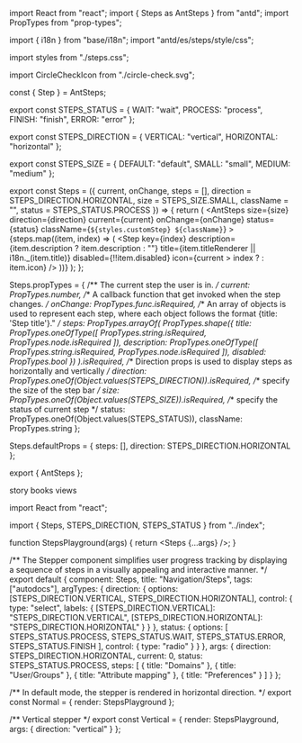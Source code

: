 import React from "react";
import { Steps as AntSteps } from "antd";
import PropTypes from "prop-types";

import { i18n } from "base/i18n";
import "antd/es/steps/style/css";

import styles from "./steps.css";

import CircleCheckIcon from "./circle-check.svg";

const { Step } = AntSteps;

export const STEPS_STATUS = {
  WAIT: "wait",
  PROCESS: "process",
  FINISH: "finish",
  ERROR: "error"
};

export const STEPS_DIRECTION = {
  VERTICAL: "vertical",
  HORIZONTAL: "horizontal"
};

export const STEPS_SIZE = {
  DEFAULT: "default",
  SMALL: "small",
  MEDIUM: "medium"
};

export const Steps = ({
  current,
  onChange,
  steps = [],
  direction = STEPS_DIRECTION.HORIZONTAL,
  size = STEPS_SIZE.SMALL,
  className = "",
  status = STEPS_STATUS.PROCESS
}) => {
  return (
    <AntSteps
      size={size}
      direction={direction}
      current={current}
      onChange={onChange}
      status={status}
      className={`${styles.customStep} ${className}`}
    >
      {steps.map((item, index) => (
        <Step
          key={index}
          description={item.description ? item.description : ""}
          title={item.titleRenderer || i18n._(item.title)}
          disabled={!!item.disabled}
          icon={current > index ? <CircleCheckIcon /> : item.icon}
        />
      ))}
    </AntSteps>
  );
};

Steps.propTypes = {
  /** The current step the user is in. */
  current: PropTypes.number,
  /** A callback function that get invoked when the step changes. */
  onChange: PropTypes.func.isRequired,
  /** An array of objects is used to represent each step, where each object follows the format {title: 'Step title'}." */
  steps: PropTypes.arrayOf(
    PropTypes.shape({
      title: PropTypes.oneOfType([
        PropTypes.string.isRequired,
        PropTypes.node.isRequired
      ]),
      description: PropTypes.oneOfType([
        PropTypes.string.isRequired,
        PropTypes.node.isRequired
      ]),
      disabled: PropTypes.bool
    })
  ).isRequired,
  /** Direction props is used to display steps as horizontally and vertically */
  direction: PropTypes.oneOf(Object.values(STEPS_DIRECTION)).isRequired,
  /** specify the size of the step bar */
  size: PropTypes.oneOf(Object.values(STEPS_SIZE)).isRequired,
  /** specify the status of current step */
  status: PropTypes.oneOf(Object.values(STEPS_STATUS)),
  className: PropTypes.string
};

Steps.defaultProps = {
  steps: [],
  direction: STEPS_DIRECTION.HORIZONTAL
};

export { AntSteps };


story books views

import React from "react";

import { Steps, STEPS_DIRECTION, STEPS_STATUS } from "../index";

function StepsPlayground(args) {
  return <Steps {...args} />;
}

/** The Stepper component simplifies user progress tracking by displaying a sequence of steps in a visually appealing and interactive manner.  */
export default {
  component: Steps,
  title: "Navigation/Steps",
  tags: ["autodocs"],
  argTypes: {
    direction: {
      options: [STEPS_DIRECTION.VERTICAL, STEPS_DIRECTION.HORIZONTAL],
      control: {
        type: "select",
        labels: {
          [STEPS_DIRECTION.VERTICAL]: "STEPS_DIRECTION.VERTICAL",
          [STEPS_DIRECTION.HORIZONTAL]: "STEPS_DIRECTION.HORIZONTAL"
        }
      }
    },
    status: {
      options: [
        STEPS_STATUS.PROCESS,
        STEPS_STATUS.WAIT,
        STEPS_STATUS.ERROR,
        STEPS_STATUS.FINISH
      ],
      control: {
        type: "radio"
      }
    }
  },
  args: {
    direction: STEPS_DIRECTION.HORIZONTAL,
    current: 0,
    status: STEPS_STATUS.PROCESS,
    steps: [
      {
        title: "Domains"
      },
      {
        title: "User/Groups"
      },
      {
        title: "Attribute mapping"
      },
      {
        title: "Preferences"
      }
    ]
  }
};

/** In default mode, the stepper is rendered in horizontal direction.  */
export const Normal = {
  render: StepsPlayground
};

/** Vertical stepper  */
export const Vertical = {
  render: StepsPlayground,
  args: {
    direction: "vertical"
  }
};
